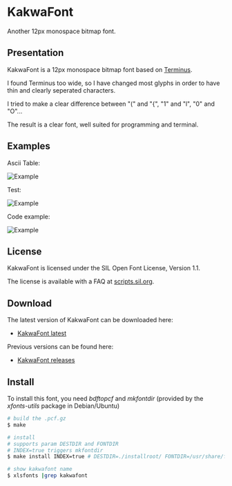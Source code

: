 # KakwaFont

Another 12px monospace bitmap font.

## Presentation

KakwaFont is a 12px monospace bitmap font based on [Terminus](http://terminus-font.sourceforge.net/).

I found Terminus too wide, so I have changed most glyphs in order to have thin and clearly seperated characters.

I tried to make a clear difference between "(" and "{", "1" and "l", "0" and "O"...

The result is a clear font, well suited for programming and terminal.

## Examples

Ascii Table: 

![Example](https://cdn.rawgit.com/kakwa/kakwafont/master/img/ex-1.png)

Test: 

![Example](https://cdn.rawgit.com/kakwa/kakwafont/master/img/ex-2.png)

Code example: 

![Example](https://cdn.rawgit.com/kakwa/kakwafont/master/img/ex-3.png)

## License

KakwaFont is licensed under the SIL Open Font License, Version 1.1. 

The license is available with a FAQ at [scripts.sil.org](http://scripts.sil.org/cms/scripts/page.php?site_id=nrsi&id=OFL).

## Download

The latest version of KakwaFont can be downloaded here:

* [KakwaFont latest](https://github.com/kakwa/kakwafont/archive/master.tar.gz)

Previous versions can be found here:

* [KakwaFont releases](https://github.com/kakwa/kakwafont/releases)

## Install

To install this font, you need *bdftopcf* and *mkfontdir* (provided by the *xfonts-utils* package in Debian/Ubuntu)

```bash
# build the .pcf.gz
$ make

# install
# supports param DESTDIR and FONTDIR
# INDEX=true triggers mkfontdir
$ make install INDEX=true # DESTDIR=./installroot/ FONTDIR=/usr/share/fonts/X11/misc

# show kakwafont name
$ xlsfonts |grep kakwafont
```

